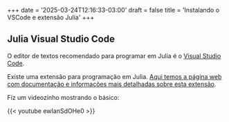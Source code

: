 +++
date = '2025-03-24T12:16:33-03:00'
draft = false
title = 'Instalando o VSCode e extensão Julia'
+++


## Julia Visual Studio Code


O editor de textos recomendado para programar em Julia é o [Visual Studio Code](https://code.visualstudio.com).

Existe uma extensão para programação em Julia. [Aqui temos a página web com documentação e informações mais detalhadas sobre esta extensão](https://www.julia-vscode.org/).




Fiz um videozinho mostrando o básico: 

{{< youtube ewIanSdOHe0 >}}

